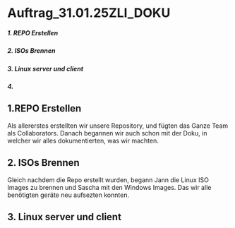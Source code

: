# Auftrag_31.01.25ZLI_DOKU

##### 1. REPO Erstellen
##### 2. ISOs Brennen
##### 3. Linux server und client
##### 4. 

## 1.REPO Erstellen
Als allererstes erstellten wir unsere Repository, und fügten das Ganze Team als Collaborators.
Danach begannen wir auch schon mit der Doku, in welcher wir alles dokumentierten, was wir machten.

## 2. ISOs Brennen
Gleich nachdem die Repo erstellt wurden, begann Jann die Linux ISO Images zu brennen und Sascha mit den Windows Images. Das wir alle benötigten geräte neu aufsezten konnten.

## 3. Linux server und client
